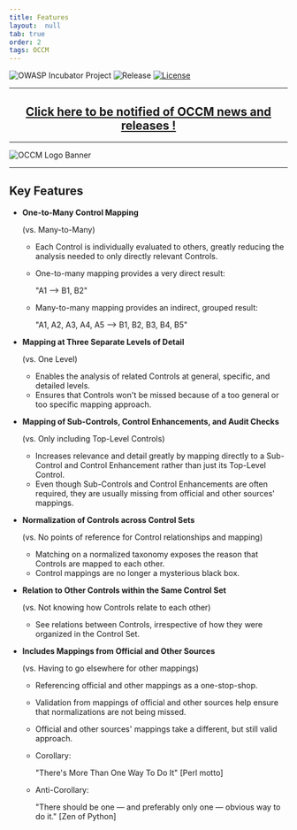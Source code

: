 ```yaml
---
title: Features
layout:  null
tab: true
order: 2
tags: OCCM
---
```


<!-- Global site tag (gtag.js) - Google Analytics -->
<script async src="https://www.googletagmanager.com/gtag/js?id=UA-153589924-2"></script>
<script>
  window.dataLayer = window.dataLayer || [];
  function gtag(){dataLayer.push(arguments);}
  gtag('js', new Date());

  gtag('config', 'UA-153589924-2');
</script>

![OWASP Incubator Project](https://owasp.org/www-project-cyber-controls-matrix/assets/images/OWASP-Incubator_Project-blue.svg)
![Release](https://owasp.org/www-project-cyber-controls-matrix/assets/images/release-tbd-blue.svg)
[![License](https://owasp.org/www-project-cyber-controls-matrix/assets/images/license-CC--BY_4.0-blue.svg)](https://creativecommons.org/licenses/by/4.0/)

***
<p><h2 style="text-align:center" target="_blank"><a href="https://eepurl.com/g3kJBP">Click here to be notified of OCCM news and releases !</a></h2></p>

***
![OCCM Logo Banner](https://owasp.org/www-project-cyber-controls-matrix/assets/images/OCCM-logo-1000x348-wht.png)

***
## Key Features

* **One-to-Many Control Mapping**

  (vs. Many-to-Many)
  - Each Control is individually evaluated to others, greatly reducing the analysis needed to only directly relevant Controls.
  - One-to-many mapping provides a very direct result:
  
    "A1 --> B1, B2"
  - Many-to-many mapping provides an indirect, grouped result:
  
    "A1, A2, A3, A4, A5 --> B1, B2, B3, B4, B5"
<p></p>

* **Mapping at Three Separate Levels of Detail**

  (vs. One Level)
  - Enables the analysis of related Controls at general, specific, and detailed levels.
  - Ensures that Controls won't be missed because of a too general or too specific mapping approach.
<p></p>

* **Mapping of Sub-Controls, Control Enhancements, and Audit Checks**

  (vs. Only including Top-Level Controls)
  - Increases relevance and detail greatly by mapping directly to a Sub-Control and Control Enhancement rather than just its Top-Level Control.
  - Even though Sub-Controls and Control Enhancements are often required, they are usually missing from official and other sources' mappings.
<p></p>

* **Normalization of Controls across Control Sets**

  (vs. No points of reference for Control relationships and mapping)
  - Matching on a normalized taxonomy exposes the reason that Controls are mapped to each other.
  - Control mappings are no longer a mysterious black box.
<p></p>

* **Relation to Other Controls within the Same Control Set**

  (vs. Not knowing how Controls relate to each other)
  - See relations between Controls, irrespective of how they were organized in the Control Set.
<p></p>

* **Includes Mappings from Official and Other Sources**

  (vs. Having to go elsewhere for other mappings)
  - Referencing official and other mappings as a one-stop-shop.
  - Validation from mappings of official and other sources help ensure that normalizations are not being missed.
  - Official and other sources' mappings take a different, but still valid approach.
  - Corollary:
  
    "There's More Than One Way To Do It"  \[Perl motto]
  - Anti-Corollary:
  
    "There should be one — and preferably only one — obvious way to do it."  \[Zen of Python]
<p></p>

<br>
